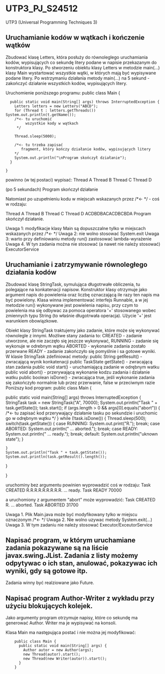 # UTP3_PJ_S24512
UTP3 (Universal Programming Techniques 3)

## Uruchamianie kodów w wątkach i kończenie wątków
Zbudować klasę Letters, która posłuży do równoleglego uruchamiania kodów, wypisujących co sekundę litery podane w napisie przekazanym do konstruktora klasy.
Po stworzeniu obiektu klasy Letters w metodzie main(...) klasy Main wystartować wszystkie wątki, w których mają być wypisywane podane litery.
Po wstrzymaniu działania metody main(...) na 5 sekund - zakończyć działanie wszystkich kodów, wypisujących litery.

Uruchomienie poniższego programu:
    public class Main {

      public static void main(String[] args) throws InterruptedException {
        Letters letters = new Letters("ABCD");
        for (Thread t : letters.getThreads()) System.out.println(t.getName());
        /*<- tu uruchomić 
             wszystkie kody w wątkach 
         */

        Thread.sleep(5000);

        /*<- tu trzeba zapisać
           fragment, który kończy działanie kodów, wypisujących litery 
        */
        System.out.println("\nProgram skończył działanie");
      }

    }
powinno (w tej postaci) wypisać:
Thread A
Thread B
Thread C
Thread D

(po 5 sekundach)
Program skończył działanie

Natomiast po uzupełnieniu kodu w miejscah wskazanych przez /*<-   */ - coś w rodzaju:

Thread A
Thread B
Thread C
Thread D
ACDBDBACACDBCBDA
Program skończył działanie.

Uwaga 1: modyfikacje klasy Main są dopuszczalne tylko w miejscach wskazanych przez /*<- */
Uwaga 2: nie wolno stosować System.exit
Uwaga 3: warto przy definiowaniu metody run() zastosować lambda-wyrażenie
Uwaga 4. W tyn zadania można nie stosować (a nawet nie należy stosować) ExecutorService

## Uruchamianie i zatrzymywanie równoległego działania kodów

Zbudować klasę StringTask, symulująca długotrwałe obliczenia, tu polegające na konkatenacji napisow.
Konstruktor klasy otrzymuje jako argument napis do powielenia oraz liczbę oznaczającą ile razy ten napis ma być powielony.
Klasa winna implementować interfejs Runnable, a w jej metodzie run() wykonywane jest powielenia napisu, przy czym to powielenia ma się odbywac za pomoca operatora '+' stosowanego wobec zmiennych typu String (to właśnie długotrwała operacja). Użycie '+' jest warunkiem obowiązkowe.

Obiekt klasy StringTask traktujemy jako zadanie, które może się wykonywać równolegle z innymi.
Możliwe stany zadania to:
CREATED  - zadanie utworzone, ale nie zaczęło się jeszcze wykonywać,
RUNNING - zadanie się wykonuje w odrebnym wątku
ABORTED - wykonanie zadania zostało przerwane
READY - zadanie zakończyło się pomyślnie i sa gotowe wyniki.
W klasie StringTask zdefiniować metody:
  public String getResult()  - zwracającą wynik konkatenacji
  public TaskState getState()  - zwracającą stan zadania
  public void start() - uruchamiającą zadanie w odrębnym watku
  public void abort() - przerywającą wykonanie kodzu zadania i działanie watku
  public boolean isDone()  - zwracająca true, jeśli wykonanie zadania się zakończyło normalnie lub przez przerwanie, false w przeciwnym razie
Poniższy kod program:
public class Main {

  public static void main(String[] args) throws InterruptedException {
    StringTask task = new StringTask("A", 70000);
    System.out.println("Task " + task.getState());
    task.start();
    if (args.length > 0 && args[0].equals("abort")) { 
    /*<- tu zapisać kod  przerywający działanie tasku po sekundzie 
         i uruchomic go w odrębnym wątku
    */
    }
    while (!task.isDone()) {
      Thread.sleep(500);
      switch(task.getState()) {
        case RUNNING: System.out.print("R."); break;
        case ABORTED: System.out.println(" ... aborted."); break;
        case READY: System.out.println(" ... ready."); break;
        default: System.out.println("uknown state");
      }
      
    }
    System.out.println("Task " + task.getState());
    System.out.println(task.getResult().length());
  }

}

uruchominy bez argumentu powinien wyprowadzić coś w rodzaju:
Task CREATED
R.R.R.R.R.R.R.R.R. ... ready.
Task READY
70000

a uruchomiony z argumentem "abort" może wyprowadzić:
Task CREATED
R. ... aborted.
Task ABORTED
31700

Uwaga 1. Plik Main.java może być modyfikowany tylko w miejscu oznaczonym /*<- */
Uwaga 2. Nie wolno uzywac metody System.exit(...)
Uwaga 3. W tym zadaniu nie należy stosować Executor/ExceutorService

## Napisać program, w którym uruchamiane zadania pokazywane są na liście javax.swing.JList. Zadania z listy możemy odpytywac o ich stan, anulować, pokazywac ich wyniki, gdy są gotowe itp.
Zadania winny być realziowane jako Future.

## Napisać program Author-Writer z wykładu przy użyciu blokujących kolejek.
Jako argumenty program otrzymuje napisy, które co sekundę ma generować Author.
Writer ma je wypisywać na konsoli.

Klasa Main ma następująca postać i nie można jej modyfikować:

        public class Main {
          public static void main(String[] args) {
            Author autor = new Author(args);
            new Thread(autor).start();
            new Thread(new Writer(autor)).start();
          }
        }



